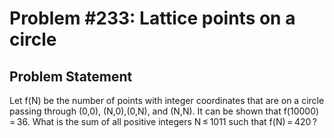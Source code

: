 # Problem #233: Lattice points on a circle 

## Problem Statement 

Let f(N) be the number of points with integer coordinates that are on a circle passing through (0,0), (N,0),(0,N), and (N,N).
It can be shown that f(10000) = 36.
What is the sum of all positive integers N ≤ 1011 such that f(N) = 420 ?
